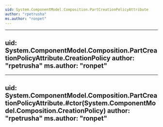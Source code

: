 ```yaml
---
uid: System.ComponentModel.Composition.PartCreationPolicyAttribute
author: "rpetrusha"
ms.author: "ronpet"
---
```


---
uid: System.ComponentModel.Composition.PartCreationPolicyAttribute.CreationPolicy
author: "rpetrusha"
ms.author: "ronpet"
---

---
uid: System.ComponentModel.Composition.PartCreationPolicyAttribute.#ctor(System.ComponentModel.Composition.CreationPolicy)
author: "rpetrusha"
ms.author: "ronpet"
---

